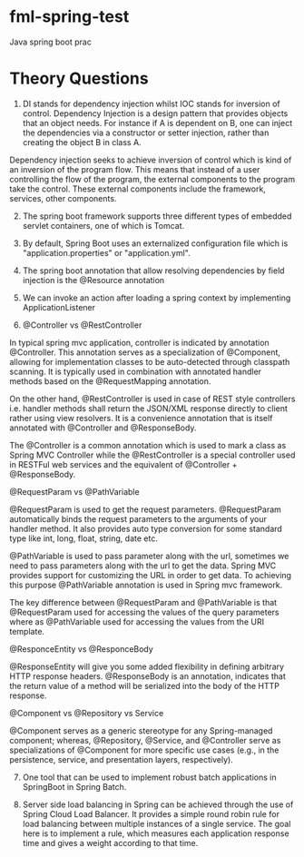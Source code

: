 # fml-spring-test
Java spring boot prac

# Theory Questions 

1. DI stands for dependency injection whilst IOC stands for inversion of control. Dependency Injection is a design pattern that provides
objects that an object needs. For instance if A is dependent on B, one can inject the dependencies via a constructor or setter injection,
rather than creating the object B in class A. 

Dependency injection seeks to achieve inversion of control which is kind of an inversion of the program flow. This means that instead of a 
user controlling the flow of the program, the external components to the program take the control. These external components include the 
framework, services, other components.

2. The spring boot framework supports three different types of embedded servlet containers, one of which is Tomcat.

3. By default, Spring Boot uses an externalized configuration file which is "application.properties" or "application.yml".

4. The spring boot annotation that allow resolving dependencies by field injection is the @Resource annotation

5. We can invoke an action after loading a spring context by implementing ApplicationListener<ContextRefreshedEvent>

6. @Controller vs @RestController

In typical spring mvc application, controller is indicated by annotation @Controller. This annotation serves as a specialization of @Component,
allowing for implementation classes to be auto-detected through classpath scanning. It is typically used in combination with annotated handler
methods based on the @RequestMapping annotation.

On the other hand, @RestController is used in case of REST style controllers i.e. handler methods shall return the JSON/XML response directly
to client rather using view resolvers. It is a convenience annotation that is itself annotated with @Controller and @ResponseBody.

The @Controller is a common annotation which is used to mark a class as Spring MVC Controller while the @RestController is a special controller
used in RESTFul web services and the equivalent of @Controller + @ResponseBody.

@RequestParam vs @PathVariable

@RequestParam is used to get the request parameters. @RequestParam automatically binds the request parameters to the arguments of your handler method. 
It also provides auto type conversion for some standard type like int, long, float, string, date etc.

@PathVariable is used to pass parameter along with the url, sometimes we need to pass parameters along with the url to get the data. Spring MVC provides 
support for customizing the URL in order to get data. To achieving this purpose @PathVariable annotation is used in Spring mvc framework.

The key difference between @RequestParam and @PathVariable is that @RequestParam used for accessing the values of the query parameters where as 
@PathVariable used for accessing the values from the URI template.

@ResponceEntity vs @ResponceBody

@ResponseEntity will give you some added flexibility in defining arbitrary HTTP response headers. @ResponseBody is an annotation, indicates that 
the return value of a method will be serialized into the body of the HTTP response.

@Component vs @Repository vs Service

@Component serves as a generic stereotype for any Spring-managed component; whereas, @Repository, @Service, and @Controller serve as specializations 
of @Component for more specific use cases (e.g., in the persistence, service, and presentation layers, respectively).

7. One tool that can be used to implement robust batch applications in SpringBoot in Spring Batch.

8. Server side load balancing in Spring can be achieved through the use of Spring Cloud Load Balancer. It provides a simple round robin rule for 
load balancing between multiple instances of a single service. The goal here is to implement a rule, which measures each application response time 
and gives a weight according to that time.
